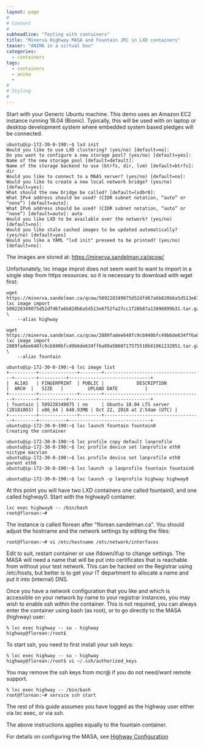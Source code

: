 ```yaml
---
layout: page
#
# Content
#
subheadline: "Testing with containers"
title: "Minerva Highway MASA and Fountain JRC in LXD containers"
teaser: "ANIMA in a virtual box"
categories:
  - containers
tags:
  - containers
  - anima
  -
#
# Styling
#
---
```


Start with your Generic Ubuntu machine.  This demo uses an Amazon EC2
instance running 18.04 (Bionic).  Typically, this will be used with on
laptop or desktop development system where embedded system based pledges
will be connected.

    ubuntu@ip-172-30-0-190:~$ lxd init
    Would you like to use LXD clustering? (yes/no) [default=no]:
    Do you want to configure a new storage pool? (yes/no) [default=yes]:
    Name of the new storage pool [default=default]:
    Name of the storage backend to use (btrfs, dir, lvm) [default=btrfs]: dir
    Would you like to connect to a MAAS server? (yes/no) [default=no]:
    Would you like to create a new local network bridge? (yes/no) [default=yes]:
    What should the new bridge be called? [default=lxdbr0]:
    What IPv4 address should be used? (CIDR subnet notation, “auto” or “none”) [default=auto]:
    What IPv6 address should be used? (CIDR subnet notation, “auto” or “none”) [default=auto]: auto
    Would you like LXD to be available over the network? (yes/no) [default=no]:
    Would you like stale cached images to be updated automatically? (yes/no) [default=yes]
    Would you like a YAML "lxd init" preseed to be printed? (yes/no) [default=no]:

The images are stored at:
    https://minerva.sandelman.ca/qcow/

Unfortunately, lxc image improt does not seem want to want to import in a
single step from https resources. so it is necessary to download with wget
first:

    wget https://minerva.sandelman.ca/qcow/509228349075d52dfd67a6b828b6a5d513e6752fa27cc1f28b87a13898899b31.tar.gz
    lxc image import 509228349075d52dfd67a6b828b6a5d513e6752fa27cc1f28b87a13898899b31.tar.gz \
        --alias highway

    wget https://minerva.sandelman.ca/qcow/2889fadee648fc9cb940bfc49b6de634ff6a09a5860717575518b81061232851.tar.gz
    lxc image import 2889fadee648fc9cb940bfc49b6de634ff6a09a5860717575518b81061232851.tar.gz \
        --alias fountain

    ubuntu@ip-172-30-0-190:~$ lxc image list
    +----------+--------------+--------+------------------------------------+--------+----------+------------------------------+
    |  ALIAS   | FINGERPRINT  | PUBLIC |            DESCRIPTION             |  ARCH  |   SIZE   |         UPLOAD DATE          |
    +----------+--------------+--------+------------------------------------+--------+----------+------------------------------+
    | fountain | 509228349075 | no     | Ubuntu 18.04 LTS server (20181003) | x86_64 | 648.93MB | Oct 22, 2018 at 2:54am (UTC) |
    +----------+--------------+--------+------------------------------------+--------+----------+------------------------------+
    ubuntu@ip-172-30-0-190:~$ lxc launch fountain fountain0
    Creating the container

    ubuntu@ip-172-30-0-190:~$ lxc profile copy default lanprofile
    ubuntu@ip-172-30-0-190:~$ lxc profile device set lanprofile eth0 nictype macvlan
    ubuntu@ip-172-30-0-190:~$ lxc profile device set lanprofile eth0 parent eth0
    ubuntu@ip-172-30-0-190:~$ lxc launch -p lanprofile fountain fountain0

    ubuntu@ip-172-30-0-190:~$ lxc launch -p lanprofile highway highway0

At this point you will have two LXD containers one called fountain0, and one
called highway0.  Start with the highway0 container.

    lxc exec highway0 -- /bin/bash
    root@florean:~#

The instance is called florean after "florean.sandelman.ca".  You should
adjust the hostname and the network settings by editing the files:

    root@florean:~# vi /etc/hostname /etc/network/interfaces

Edit to suit, restart container or use ifdown/ifup to change settings.
The MASA will need a name that will be put into certificates that is
reachable from without your test network.  This can be hacked on the
Registrar using /etc/hosts, but better is to get your IT department to
allocate a name and put it into (internal) DNS.

Once you have a network configuration that you like and which is accessible
on your network by name to your registrar instances, you may wish to enable
ssh within the container.  This is not required, you can always enter the
container using bash (as root), or to go directly to the MASA (highway) user:

    % lxc exec highway -- su - highway
    highway@florean:/root$

To start ssh, you need to first install your ssh keys:

    % lxc exec highway -- su - highway
    highway@florean:/root$ vi ~/.ssh/authorized_keys

You may remove the ssh keys from mcr@ if you do not need/want remote support.

    % lxc exec highway -- /bin/bash
    root@florean:~# service ssh start

The rest of this guide assumes you have logged as the highway user either
via lxc exec, or via ssh.

The above instructions applies equally to the fountain container.

For details on configuring the MASA, see [Highway Configuration](/highway/configuration)





